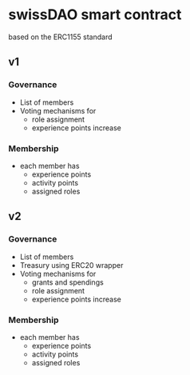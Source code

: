 # swissDAO smart contract

based on the ERC1155 standard

## v1

### Governance

* List of members
* Voting mechanisms for
  * role assignment
  * experience points increase

### Membership
* each member has
  * experience points
  * activity points
  * assigned roles

## v2

### Governance

* List of members
* Treasury using ERC20 wrapper
* Voting mechanisms for
  * grants and spendings
  * role assignment
  * experience points increase

### Membership
* each member has
  * experience points
  * activity points
  * assigned roles